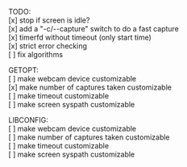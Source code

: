 TODO:  
[x] stop if screen is idle?  
[x] add a "-c/--capture" switch to do a fast capture  
[x] timerfd without timeout (only start time)  
[x] strict error checking  
[ ] fix algorithms  

GETOPT:  
[ ] make webcam device customizable  
[x] make number of captures taken customizable  
[ ] make timeout customizable  
[ ] make screen syspath customizable  

LIBCONFIG:  
[ ] make webcam device customizable  
[ ] make number of captures taken customizable  
[ ] make timeout customizable  
[ ] make screen syspath customizable  
